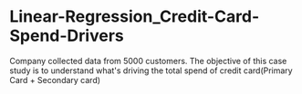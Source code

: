 # Linear-Regression_Credit-Card-Spend-Drivers
Company collected data from 5000 customers. The objective of this case study is to understand what's driving the total spend of credit card(Primary Card + Secondary card)
